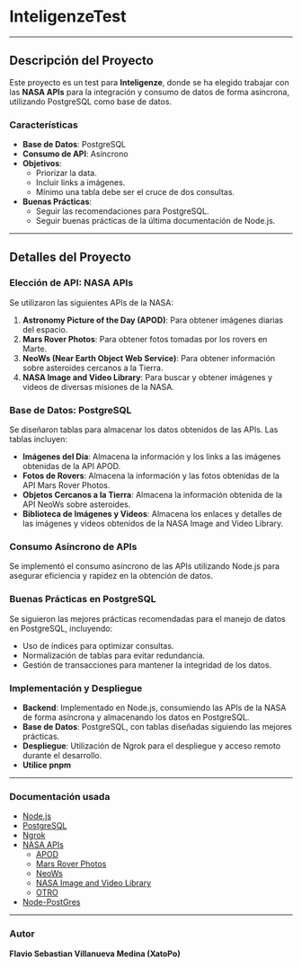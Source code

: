 # InteligenzeTest

---

## Descripción del Proyecto

Este proyecto es un test para **Inteligenze**, donde se ha elegido trabajar con las **NASA APIs** para la integración y consumo de datos de forma asíncrona, utilizando PostgreSQL como base de datos.

### Características

- **Base de Datos**: PostgreSQL
- **Consumo de API**: Asíncrono
- **Objetivos**:
  - Priorizar la data.
  - Incluir links a imágenes.
  - Mínimo una tabla debe ser el cruce de dos consultas.
- **Buenas Prácticas**: 
  - Seguir las recomendaciones para PostgreSQL.
  - Seguir buenas prácticas de la última documentación de Node.js.

---

## Detalles del Proyecto

### Elección de API: NASA APIs

Se utilizaron las siguientes APIs de la NASA:
1. **Astronomy Picture of the Day (APOD)**: Para obtener imágenes diarias del espacio.
2. **Mars Rover Photos**: Para obtener fotos tomadas por los rovers en Marte.
3. **NeoWs (Near Earth Object Web Service)**: Para obtener información sobre asteroides cercanos a la Tierra.
4. **NASA Image and Video Library**: Para buscar y obtener imágenes y videos de diversas misiones de la NASA.

### Base de Datos: PostgreSQL

Se diseñaron tablas para almacenar los datos obtenidos de las APIs. Las tablas incluyen:
- **Imágenes del Día**: Almacena la información y los links a las imágenes obtenidas de la API APOD.
- **Fotos de Rovers**: Almacena la información y las fotos obtenidas de la API Mars Rover Photos.
- **Objetos Cercanos a la Tierra**: Almacena la información obtenida de la API NeoWs sobre asteroides.
- **Biblioteca de Imágenes y Videos**: Almacena los enlaces y detalles de las imágenes y videos obtenidos de la NASA Image and Video Library.

### Consumo Asíncrono de APIs

Se implementó el consumo asíncrono de las APIs utilizando Node.js para asegurar eficiencia y rapidez en la obtención de datos.

### Buenas Prácticas en PostgreSQL

Se siguieron las mejores prácticas recomendadas para el manejo de datos en PostgreSQL, incluyendo:
- Uso de índices para optimizar consultas.
- Normalización de tablas para evitar redundancia.
- Gestión de transacciones para mantener la integridad de los datos.

### Implementación y Despliegue

- **Backend**: Implementado en Node.js, consumiendo las APIs de la NASA de forma asíncrona y almacenando los datos en PostgreSQL.
- **Base de Datos**: PostgreSQL, con tablas diseñadas siguiendo las mejores prácticas.
- **Despliegue**: Utilización de Ngrok para el despliegue y acceso remoto durante el desarrollo.
- **Utilice pnpm**

---
### Documentación usada
- [Node.js](https://nodejs.org/es/)
- [PostgreSQL](https://www.postgresql.org/)
- [Ngrok](https://ngrok.com/)
- [NASA APIs](https://api.nasa.gov/)
    - [APOD](https://api.nasa.gov/planetary/apod)
    - [Mars Rover Photos](https://api.nasa.gov/mars-photos/api/v1)
    - [NeoWs](https://api.nasa.gov/planetary/neo/rest/v1/feed)
    - [NASA Image and Video Library](https://images.nasa.gov/)
    - [OTRO](https://ssd-api.jpl.nasa.gov/doc/index.php)
- [Node-PostGres](https://node-postgres.com/)
---

### Autor

**Flavio Sebastian Villanueva Medina (XatoPo)**
